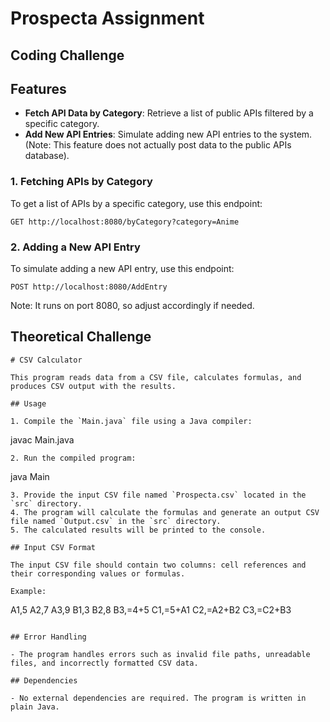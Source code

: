 # Prospecta Assignment

## Coding Challenge

## Features

- **Fetch API Data by Category**: Retrieve a list of public APIs filtered by a specific category.
- **Add New API Entries**: Simulate adding new API entries to the system. (Note: This feature does not actually post data to the public APIs database).

### 1. Fetching APIs by Category

To get a list of APIs by a specific category, use this endpoint:

```
GET http://localhost:8080/byCategory?category=Anime
```

### 2. Adding a New API Entry

To simulate adding a new API entry, use this endpoint:

```
POST http://localhost:8080/AddEntry
```

Note: It runs on port 8080, so adjust accordingly if needed.


## Theoretical Challenge

```
# CSV Calculator

This program reads data from a CSV file, calculates formulas, and produces CSV output with the results.

## Usage

1. Compile the `Main.java` file using a Java compiler:
   ```
   javac Main.java
   ```
2. Run the compiled program:
   ```
   java Main
   ```
3. Provide the input CSV file named `Prospecta.csv` located in the `src` directory.
4. The program will calculate the formulas and generate an output CSV file named `Output.csv` in the `src` directory.
5. The calculated results will be printed to the console.

## Input CSV Format

The input CSV file should contain two columns: cell references and their corresponding values or formulas.

Example:
```
A1,5
A2,7
A3,9
B1,3
B2,8
B3,=4+5
C1,=5+A1
C2,=A2+B2
C3,=C2+B3
```

## Error Handling

- The program handles errors such as invalid file paths, unreadable files, and incorrectly formatted CSV data.

## Dependencies

- No external dependencies are required. The program is written in plain Java.

